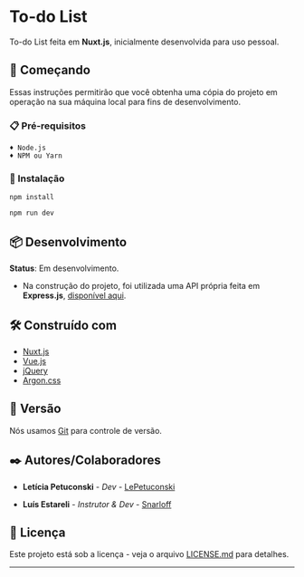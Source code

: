 # To-do List  

To-do List feita em **Nuxt.js**, inicialmente desenvolvida para uso pessoal.

## 🚀 Começando

Essas instruções permitirão que você obtenha uma cópia do projeto em operação na sua máquina local para fins de desenvolvimento.

### 📋 Pré-requisitos

```
♦ Node.js
♦ NPM ou Yarn
```

### 🔧 Instalação

```
npm install
```

```
npm run dev
```

## 📦 Desenvolvimento

**Status**: Em desenvolvimento.

- Na construção do projeto, foi utilizada uma API própria feita em **Express.js**, [disponível aqui](https://github.com/LePetuconski/Api-Todo-List).

## 🛠️ Construído com

* [Nuxt.js](https://nuxtjs.org/)
* [Vue.js](https://vuejs.org/) 
* [jQuery](https://jquery.com/) 
* [Argon.css](https://demos.creative-tim.com/argon-dashboard/docs/getting-started/overview.html) 


## 📌 Versão

Nós usamos [Git](https://git-scm.com/) para controle de versão.

## ✒️ Autores/Colaboradores

* **Letícia Petuconski** - *Dev* - [LePetuconski](https://github.com/LePetuconski)

* **Luís Estareli** - *Instrutor & Dev* - [Snarloff](https://github.com/Snarloff)


## 📄 Licença

Este projeto está sob a licença - veja o arquivo [LICENSE.md](link) para detalhes.

---

